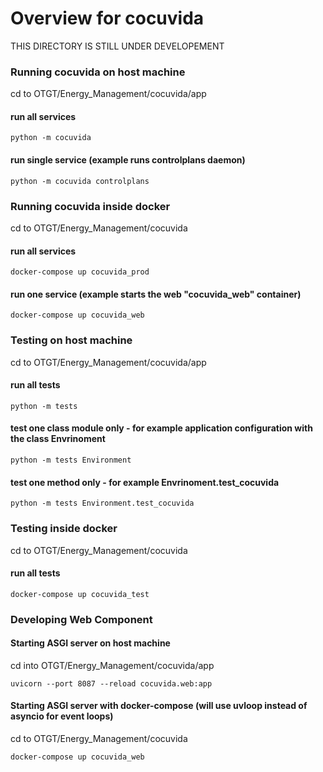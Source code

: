 # Overview for cocuvida
THIS DIRECTORY IS STILL UNDER DEVELOPEMENT


### Running cocuvida on host machine
cd to OTGT/Energy_Management/cocuvida/app
#### run all services
```
python -m cocuvida
```
#### run single service (example runs controlplans daemon)
```
python -m cocuvida controlplans
```

### Running cocuvida inside docker
cd to OTGT/Energy_Management/cocuvida
#### run all services
```
docker-compose up cocuvida_prod
```
#### run one service (example starts the web "cocuvida_web" container)
```
docker-compose up cocuvida_web
```

### Testing on host machine
cd to OTGT/Energy_Management/cocuvida/app
#### run all tests
```
python -m tests
```
#### test one class module only - for example application configuration with the class Envrinoment
```
python -m tests Environment
```
#### test one method only - for example Envrinoment.test_cocuvida
```
python -m tests Environment.test_cocuvida
```

### Testing inside docker
cd to OTGT/Energy_Management/cocuvida
#### run all tests
```
docker-compose up cocuvida_test
```

### Developing Web Component
#### Starting ASGI server on host machine
cd into OTGT/Energy_Management/cocuvida/app
```
uvicorn --port 8087 --reload cocuvida.web:app
```
#### Starting ASGI server with docker-compose (will use uvloop instead of asyncio for event loops)
cd to OTGT/Energy_Management/cocuvida
```
docker-compose up cocuvida_web
```
